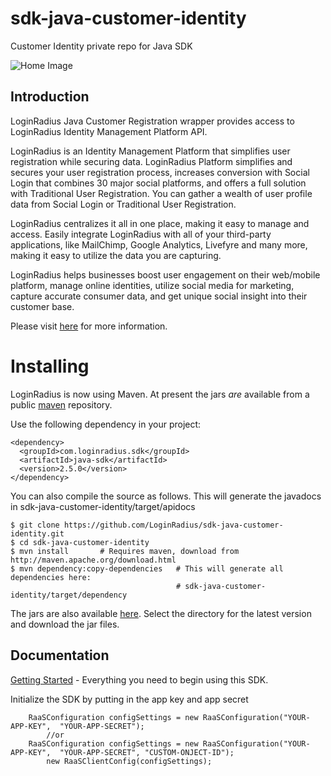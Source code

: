 # sdk-java-customer-identity
Customer Identity private repo for Java SDK

![Home Image](https://d2lvlj7xfpldmj.cloudfront.net/support/github/banner-1544x500.png)


## Introduction ##

LoginRadius Java Customer Registration wrapper provides access to LoginRadius Identity Management Platform API.

LoginRadius is an Identity Management Platform that simplifies user registration while securing data. LoginRadius Platform simplifies and secures your user registration process, increases conversion with Social Login that combines 30 major social platforms, and offers a full solution with Traditional User Registration. You can gather a wealth of user profile data from Social Login or Traditional User Registration. 

LoginRadius centralizes it all in one place, making it easy to manage and access. Easily integrate LoginRadius with all of your third-party applications, like MailChimp, Google Analytics, Livefyre and many more, making it easy to utilize the data you are capturing.

LoginRadius helps businesses boost user engagement on their web/mobile platform, manage online identities, utilize social media for marketing, capture accurate consumer data, and get unique social insight into their customer base.

Please visit [here](http://www.loginradius.com/) for more information.




# Installing

LoginRadius is now using Maven. At present the jars *are* available from a public [maven]( http://search.maven.org/#search%7Cga%7C1%7Cloginradius) repository.

Use the following dependency in your project:

```
<dependency>
  <groupId>com.loginradius.sdk</groupId>
  <artifactId>java-sdk</artifactId>
  <version>2.5.0</version>
</dependency>
```
You can also compile the source as follows. This will generate the javadocs in sdk-java-customer-identity/target/apidocs

    $ git clone https://github.com/LoginRadius/sdk-java-customer-identity.git
    $ cd sdk-java-customer-identity
    $ mvn install       # Requires maven, download from http://maven.apache.org/download.html
    $ mvn dependency:copy-dependencies   # This will generate all dependencies here: 
                                         # sdk-java-customer-identity/target/dependency  
  

  
The jars are also available [here](http://search.maven.org/#search%7Cga%7C1%7Cloginradius). Select the directory for
the latest version and download the jar files.
  
 ## Documentation

[Getting Started](http://apidocs.loginradius.com/docs/java-library) - Everything you need to begin using this SDK.


Initialize the SDK by putting in the app key and app secret

```
	RaaSConfiguration configSettings = new RaaSConfiguration("YOUR-APP-KEY",  "YOUR-APP-SECRET");
		//or
    RaaSConfiguration configSettings = new RaaSConfiguration("YOUR-APP-KEY",  "YOUR-APP-SECRET", "CUSTOM-ONJECT-ID");
		new RaaSClientConfig(configSettings);
```



